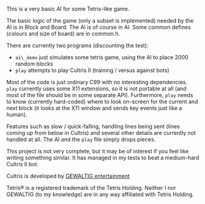 This is a very basic AI for some Tetris-like game.

The basic logic of the game (only a subset is implemented) needed by the AI is in Block and Board.
The AI is of course in AI.  Some common defines (colours and size of board) are in common.h.

There are currently two programs (discounting the test):

* `ai\_demo` just simulates some tetris game, using the AI to place 2000 random blocks
* `play` attempts to play Cultris II (training / versus against bots)

Most of the code is just ordinary C99 with no interesting dependencies.  `play` currently uses some
X11 extensions, so it is not portable at all (and most of the file should be in some separate API).
Furthermore, `play` needs to know (currently hard-coded) where to look on-screen for the current and
next block (it looks at the X11 window and sends key events just like a human).

Features such as slow / quick-falling, handling lines being sent (lines coming up from below in
Cultris) and several other details are currently not handled at all.  The AI and the `play` file
simply drops pieces.

This project is not very complete, but it may be of interest if you feel like writing something
similar.  It has managed in my tests to beat a medium-hard Cultris II bot.

Cultris is developed by [GEWALTIG entertainment](www.gewaltig.net)

Tetris® is a registered trademark of the Tetris Holding.  Neither I nor GEWALTIG (to my knowledge)
are in any way affiliated with Tetris Holding.

